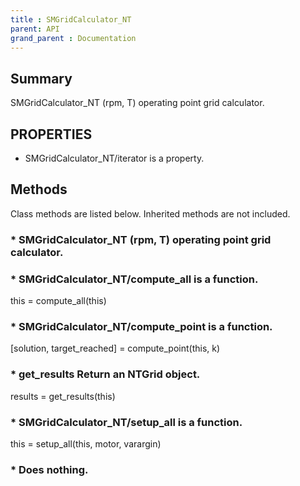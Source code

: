 ```yaml
---
title : SMGridCalculator_NT
parent: API
grand_parent : Documentation
---
```

## Summary
SMGridCalculator_NT (rpm, T) operating point grid calculator.
## PROPERTIES
* SMGridCalculator_NT/iterator is a property.

## Methods
Class methods are listed below. Inherited methods are not included.
### * SMGridCalculator_NT (rpm, T) operating point grid calculator.

### * SMGridCalculator_NT/compute_all is a function.
this = compute_all(this)

### * SMGridCalculator_NT/compute_point is a function.
[solution, target_reached] = compute_point(this, k)

### * get_results Return an NTGrid object.

results = get_results(this)

### * SMGridCalculator_NT/setup_all is a function.
this = setup_all(this, motor, varargin)

### * Does nothing.

